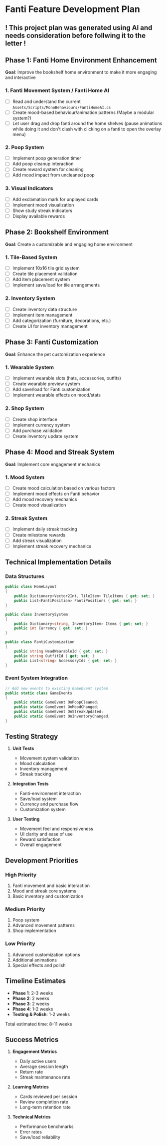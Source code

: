 # Fanti Feature Development Plan

## ! This project plan was generated using AI and needs consideration before follwing it to the letter !

## Phase 1: Fanti Home Environment Enhancement
**Goal**: Improve the bookshelf home environment to make it more engaging and interactive

### 1. Fanti Movement System / Fanti Home AI
- [ ] Read and understand the current `Assets/Scripts/MonoBehaviours/FantiHomeAI.cs`
- [ ] Create mood-based behaviour/animation patterns (Maybe a modular system?)
- [ ] Let user drag and drop fanti around the home shelves (pause animations while doing it and don't clash with clicking on a fanti to open the overlay menu)

### 2. Poop System
- [ ] Implement poop generation timer
- [ ] Add poop cleanup interaction
- [ ] Create reward system for cleaning
- [ ] Add mood impact from uncleaned poop

### 3. Visual Indicators
- [ ] Add exclamation mark for unplayed cards
- [ ] Implement mood visualization
- [ ] Show study streak indicators
- [ ] Display available rewards

## Phase 2: Bookshelf Environment
**Goal**: Create a customizable and engaging home environment

### 1. Tile-Based System
- [ ] Implement 10x16 tile grid system
- [ ] Create tile placement validation
- [ ] Add item placement system
- [ ] Implement save/load for tile arrangements

### 2. Inventory System
- [ ] Create inventory data structure
- [ ] Implement item management
- [ ] Add categorization (furniture, decorations, etc.)
- [ ] Create UI for inventory management

## Phase 3: Fanti Customization
**Goal**: Enhance the pet customization experience

### 1. Wearable System
- [ ] Implement wearable slots (hats, accessories, outfits)
- [ ] Create wearable preview system
- [ ] Add save/load for Fanti customization
- [ ] Implement wearable effects on mood/stats

### 2. Shop System
- [ ] Create shop interface
- [ ] Implement currency system
- [ ] Add purchase validation
- [ ] Create inventory update system

## Phase 4: Mood and Streak System
**Goal**: Implement core engagement mechanics

### 1. Mood System
- [ ] Create mood calculation based on various factors
- [ ] Implement mood effects on Fanti behavior
- [ ] Add mood recovery mechanics
- [ ] Create mood visualization

### 2. Streak System
- [ ] Implement daily streak tracking
- [ ] Create milestone rewards
- [ ] Add streak visualization
- [ ] Implement streak recovery mechanics

## Technical Implementation Details

### Data Structures

```csharp
public class HomeLayout
{
    public Dictionary<Vector2Int, TileItem> TileItems { get; set; }
    public List<FantiPosition> FantiPositions { get; set; }
}

public class InventorySystem
{
    public Dictionary<string, InventoryItem> Items { get; set; }
    public int Currency { get; set; }
}

public class FantiCustomization
{
    public string HeadWearableId { get; set; }
    public string OutfitId { get; set; }
    public List<string> AccessoryIds { get; set; }
}
```

### Event System Integration

```csharp
// Add new events to existing GameEvent system
public static class GameEvents
{
    public static GameEvent OnPoopCleaned;
    public static GameEvent OnMoodChanged;
    public static GameEvent OnStreakUpdated;
    public static GameEvent OnInventoryChanged;
}
```

## Testing Strategy

1. **Unit Tests**
   - Movement system validation
   - Mood calculation
   - Inventory management
   - Streak tracking

2. **Integration Tests**
   - Fanti-environment interaction
   - Save/load system
   - Currency and purchase flow
   - Customization system

3. **User Testing**
   - Movement feel and responsiveness
   - UI clarity and ease of use
   - Reward satisfaction
   - Overall engagement

## Development Priorities

### High Priority
1. Fanti movement and basic interaction
2. Mood and streak core systems
3. Basic inventory and customization

### Medium Priority
1. Poop system
2. Advanced movement patterns
3. Shop implementation

### Low Priority
1. Advanced customization options
2. Additional animations
3. Special effects and polish

## Timeline Estimates

- **Phase 1**: 2-3 weeks
- **Phase 2**: 2 weeks
- **Phase 3**: 2 weeks
- **Phase 4**: 1-2 weeks
- **Testing & Polish**: 1-2 weeks

Total estimated time: 8-11 weeks

## Success Metrics

1. **Engagement Metrics**
   - Daily active users
   - Average session length
   - Return rate
   - Streak maintenance rate

2. **Learning Metrics**
   - Cards reviewed per session
   - Review completion rate
   - Long-term retention rate

3. **Technical Metrics**
   - Performance benchmarks
   - Error rates
   - Save/load reliability 